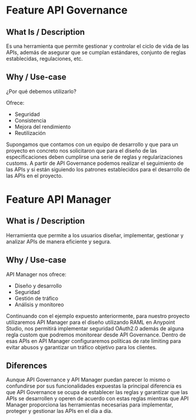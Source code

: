 # Feature API Governance

## What Is / Description
Es una herramienta que permite gestionar y controlar el ciclo de vida de las APIs, además de asegurar que se cumplan estándares, conjunto de reglas establecidas, regulaciones, etc.

## Why / Use-case
¿Por qué debemos utilizarlo?

Ofrece:
  -  Seguridad
  -  Consistencia
  -  Mejora del rendimiento
  -  Reutilización

Supongamos que contamos con un equipo de desarrollo y que para un proyecto en concreto nos solicitaron que para el diseño de las especificaciones deben cumplirse una serie de reglas y regularizaciones customs.
A partir de API Governance podemos realizar el seguimiento de las APIs y si están siguiendo los patrones establecidos para el desarrollo de las APIs en el proyecto.

# Feature API Manager

## What is / Description
Herramienta que permite a los usuarios diseñar, implementar, gestionar y analizar APIs de manera eficiente y segura.

## Why / Use-case

API Manager nos ofrece:
  -  Diseño y desarrollo
  -  Seguridad
  -  Gestión de tráfico
  -  Análisis y monitoreo

Continuando con el ejemplo expuesto anteriormente, para nuestro proyecto utilizaremos API Manager para el diseño utilizando RAML en Anypoint Studio, nos permitirá implementar seguridad OAuth2.0 además de alguna regla custom que podremos monitorear desde API Governance. Dentro de esas APIs en API Manager configuraremos políticas de rate limiting para evitar abusos y garantizar un tráfico objetivo para los clientes.

## Diferences

Aunque API Governance y API Manager puedan parecer lo mismo o confundirse por sus funcionalidades expuestas la principal diferencia es que API Governance se ocupa de establecer las reglas y garantizar que las APIs se desarrollen y operen de acuerdo con estas reglas mientras que API Manager proporciona las herramientas necesarias para implementar, proteger y gestionar las APIs en el día a día.
